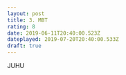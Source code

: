 ```yaml
---
layout: post
title: 3. MBT
rating: 8
date: 2019-06-11T20:40:00.523Z
dateplayed: 2019-07-20T20:40:00.533Z
draft: true
---
```

JUHU
